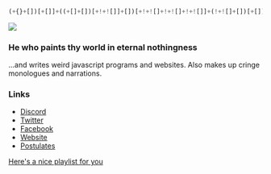 ```js
(+{}+[])[+[]]+((+[]+[])[+!+![]]+[])[+!+![]+!+![]+!+![]]+(!+![]+[])[+[]]+(!+![]+[])[+[]]
```

<a href="https://count.nett.moe" target="blank">
    <img src="https://count.nett.moe/get/retraigo/img?theme=moebooru" />
</a>

### He who paints thy world in eternal nothingness
...and writes weird javascript programs and websites. Also makes up cringe monologues and narrations.

### Links
* [Discord](https://discord.gg/A69vvdK)
* [Twitter](https://twitter.com/retraigo)
* [Facebook](https://fb.me/retraigo)
* [Website](https://nett.moe/)
* [Postulates](https://gist.github.com/retraigo/df4cac05453bf61207119c0ff2d82513)

[Here's a nice playlist for you](https://open.spotify.com/playlist/1MMcPhfXHmS4UEhCn44I5u?si=f8a30a167d524c31)
<!--
<div style = "display:flex">
<img src = "https://github-readme-stats.vercel.app/api?username=retraigo&show_icons=true&include_all_commits=true&count_private=true&theme=tokyonight" alt = "Github stats" height = "170em" />
<img src = "https://github-readme-stats.vercel.app/api/top-langs/?username=retraigo&show_icons=true&include_all_commits=true&count_private=true&layout=compact&theme=tokyonight" alt = "Github stats again" height = "170em" />
</div>
-->

